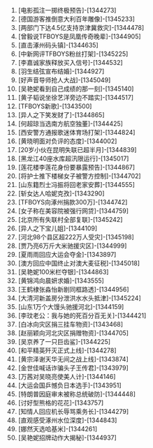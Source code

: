 
1. [电影孤注一掷终极预告]-[1344273]
1. [德国游客推倒意大利百年雕像]-[1345233]
1. [两部门下达4.5亿支持京津冀救灾]-[1344478]
1. [曾毅说TFBOYS是凤凰传奇晚辈]-[1344905]
1. [直击涿州码头镇]-[1344635]
1. [中新网评TFBOYS粉丝打架]-[1345225]
1. [李嘉诚家族释放买入信号]-[1344532]
1. [羽生结弦宣布结婚]-[1344927]
1. [好声音导师抢人大战]-[1345049]
1. [吴艳妮看到自己成绩的那一刻]-[1345140]
1. [黄子韬说坐徐艺洋旁边不踏实]-[1344517]
1. [TFBOYS新歌]-[1343500]
1. [异人之下笑发财了]-[1344865]
1. [何超琼当选南方航空独董]-[1344425]
1. [西安警方通报歌迷体育场打架]-[1344824]
1. [黄晓明面对负评的态度]-[1344002]
1. [20岁小伙在昆明失联已超半月]-[1344839]
1. [黑龙江40座水库超汛限运行]-[1345017]
1. [莲花楼李莲花身份要暴露预告]-[1344867]
1. [将护士推下楼梯女子被警方控制]-[1344702]
1. [山东籍烈士冯振将回老家安葬]-[1344555]
1. [斩女达人哈妮克孜]-[1343290]
1. [TFBOYS向涿州捐款300万]-[1344742]
1. [女子称在美容院被强行网贷]-[1344759]
1. [北京所有失联村全部复联]-[1345242]
1. [异人之下宝儿姐]-[1344109]
1. [河北98个县区超222万人受灾]-[1345198]
1. [贾乃亮6万斤大米驰援灾区]-[1344999]
1. [夏雨雨回应大运会夺金]-[1343897]
1. [澳方回应中国终止对澳大麦征税]-[1345018]
1. [吴艳妮100米栏夺银]-[1344863]
1. [黄锦鸿向晨妍求婚]-[1343555]
1. [王鹤棣张淼怡新剧同框路透]-[1344956]
1. [大清河新盖房分泄洪水水头抵津]-[1345224]
1. [山东1万个大馒头驰援河北]-[1344159]
1. [李玟老公：我与她的死百分百无关]-[1344421]
1. [白冰向灾区捐三挂车物资]-[1343468]
1. [赵丽颖向河北灾区捐赠物资]-[1344705]
1. [吴京养了一只巨齿鲨]-[1344225]
1. [和平精英歼灭正式上线]-[1344278]
1. [黄宗泽谢天华无间之战上线]-[1343874]
1. [金世佳喊话诈骗头子王传君]-[1343979]
1. [万茜对吴晓亮使美人计]-[1344146]
1. [大运会国乒憾负日本选手]-[1343951]
1. [特朗普因庭审未被称总统破防]-[1344448]
1. [讨好型熊格的花花]-[1343757]
1. [知情人回应机长辱骂乘务长]-[1344279]
1. [直观感受涿州水位深度]-[1344843]
1. [娜然天选哈基米]-[1344261]
1. [吴艳妮招牌动作大揭秘]-[1344937]